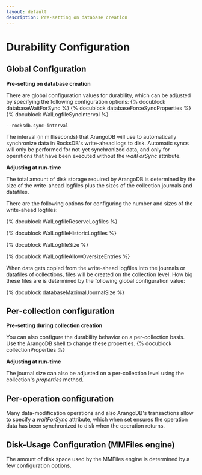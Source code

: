 ```yaml
---
layout: default
description: Pre-setting on database creation
---
```

Durability Configuration
========================

Global Configuration
--------------------

**Pre-setting on database creation**

There are global configuration values for durability, which can be adjusted by
specifying the following configuration options:
{% docublock databaseWaitForSync %}
{% docublock databaseForceSyncProperties %}
{% docublock WalLogfileSyncInterval %}

`--rocksdb.sync-interval`

The interval (in milliseconds) that ArangoDB will use to automatically
synchronize data in RocksDB's write-ahead logs to disk. Automatic syncs will
only be performed for not-yet synchronized data, and only for operations that
have been executed without the *waitForSync* attribute.

**Adjusting at run-time**

The total amount of disk storage required by ArangoDB is determined by the size of
the write-ahead logfiles plus the sizes of the collection journals and datafiles.

There are the following options for configuring the number and sizes of the write-ahead
logfiles:

<!-- arangod/Wal/LogfileManager.h -->
{% docublock WalLogfileReserveLogfiles %}


<!-- arangod/Wal/LogfileManager.h -->
{% docublock WalLogfileHistoricLogfiles %}


<!-- arangod/Wal/LogfileManager.h -->
{% docublock WalLogfileSize %}


<!-- arangod/Wal/LogfileManager.h -->
{% docublock WalLogfileAllowOversizeEntries %}


When data gets copied from the write-ahead logfiles into the journals or datafiles
of collections, files will be created on the collection level. How big these files
are is determined by the following global configuration value:

<!-- arangod/RestServer/ArangoServer.h -->
{% docublock databaseMaximalJournalSize %}



Per-collection configuration
----------------------------
**Pre-setting during collection creation**

You can also configure the durability behavior on a per-collection basis.
Use the ArangoDB shell to change these properties.
{% docublock collectionProperties %}


**Adjusting at run-time**

The journal size can also be adjusted on a per-collection level using the collection's
*properties* method.


Per-operation configuration
---------------------------

Many data-modification operations and also ArangoDB's transactions allow to specify 
a *waitForSync* attribute, which when set ensures the operation data has been
synchronized to disk when the operation returns.


Disk-Usage Configuration (MMFiles engine)
-----------------------------------------

The amount of disk space used by the MMFiles engine is determined by a few configuration
options. 


